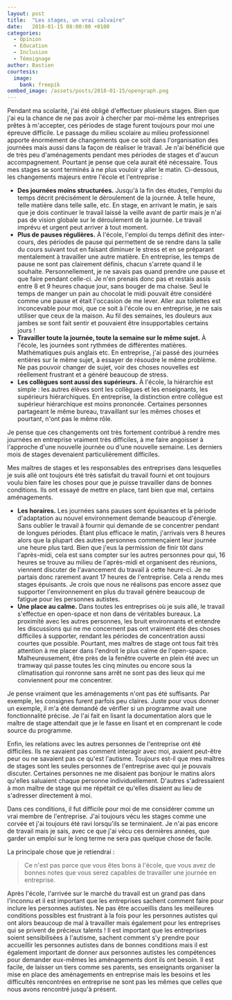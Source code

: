 ```yaml
---
layout: post
title:  "Les stages, un vrai calvaire"
date:   2018-01-15 08:00:00 +0100
categories:
  - Opinion
  - Education
  - Inclusion
  - Témoignage
author: Bastien
courtesis:
  image:
    bank: freepik
oembed_image: /assets/posts/2018-01-15/opengraph.png
---
```


<amp-img class="left" width="500" height="250" src="/assets/posts/2018-01-15/opengraph.png" alt="School vs Company"></amp-img>


Pendant ma scolarité, j'ai été obligé d'effectuer plusieurs stages.
Bien que j'ai eu la chance de ne pas avoir à chercher par moi-même les entreprises prêtes à m'accepter, ces périodes de stage furent toujours pour moi une épreuve difficile.
Le passage du milieu scolaire au milieu professionnel apporte énormément de changements 
que ce soit dans l'organisation des journées mais aussi dans la façon de réaliser le travail.
Je n'ai bénéficié que de très peu d'aménagements pendant mes périodes de stages et d'aucun accompagnement. Pourtant je pense que cela aurait été nécessaire. Tous mes stages se sont terminés à ne plus vouloir y aller le matin.
Ci-dessous, les changements majeurs entre l'école et l'entreprise&nbsp;:

  - <strong>Des journées moins structurées.</strong> Jusqu'à la fin des études, l'emploi du temps décrit précisément le déroulement de la journée. À telle heure, telle matière dans telle salle, etc. En stage, en arrivant le matin, je sais que je dois continuer le travail laissé
la veille avant de partir mais je n'ai pas de vision globale sur le déroulement de la journée. Le travail imprévu et urgent peut arriver à tout moment.
  - <strong>Plus de pauses régulières.</strong> À l'école, l'emploi du temps définit des inter-cours, des périodes de pause qui permettent de se rendre dans la salle du cours suivant 
tout en faisant diminuer le stress et en se préparant mentalement à travailler une autre matière.
En entreprise, les temps de pause ne sont pas clairement définis, chacun s'arrete quand il le souhaite. Personnellement, je ne savais pas quand prendre une pause et que faire pendant celle-ci.
Je n'en prenais donc pas et restais assis entre 8 et 9 heures chaque jour, sans bouger de ma chaise. Seul le temps de manger un pain au chocolat le midi pouvait être considéré comme une pause et était l'occasion de me lever.
Aller aux toilettes est inconcevable pour moi, que ce soit à l'école ou en entreprise, je ne sais utiliser que ceux de la maison.
Au fil des semaines, les douleurs aux jambes se sont fait sentir et pouvaient être insupportables certains jours&nbsp;! 
  - <strong>Travailler toute la journée, toute la semaine sur le même sujet.</strong> À l'école, les journées sont rythmées de différentes matières. Mathématiques puis anglais etc.
En entreprise, j'ai passé des journées entières sur le même sujet, à essayer de résoudre le même problème. Ne pas pouvoir changer de sujet, voir des choses nouvelles est réellement frustrant et a généré beaucoup de stress.
  - <strong>Les collègues sont aussi des supérieurs.</strong> À l'école, la hiérarchie est simple&nbsp;: les autres élèves sont les collègues et les enseignants, les supérieurs hiérarchiques.
En entreprise, la distinction entre collègue est supérieur hiérarchique est moins prononcée. Certaines personnes partageant le même bureau, travaillant sur les mêmes choses et pourtant, n'ont pas le même rôle.

Je pense que ces changements ont très fortement contribué à rendre mes journées en entreprise vraiment très difficiles, à me faire angoisser à l'approche d'une nouvelle journée ou d'une nouvelle semaine.
Les derniers mois de stages devenaient particulièrement difficiles.

Mes maîtres de stages et les responsables des entreprises dans lesquelles je suis allé ont toujours été très satisfait du travail fourni et ont toujours voulu bien faire les choses pour 
que je puisse travailler dans de bonnes conditions.
Ils ont essayé de mettre en place, tant bien que mal,  certains aménagements.

  - <strong>Les horaires.</strong> Les journées sans pauses sont épuisantes et la période d'adaptation au nouvel environnement demande beaucoup d'énergie.
Sans oublier le travail à fournir qui demande de se concentrer pendant de longues périodes.
 Étant plus efficace le matin, j'arrivais vers 8 heures alors que la plupart des autres personnes commençaient leur journée une heure plus tard.
Bien que j'eus la permission de finir tôt dans l'après-midi, cela est sans compter sur les autres personnes pour qui, 16 heures se trouve au milieu de l'après-midi et organisent des réunions, viennent discuter de l'avancement du travail à cette heure-ci.
Je ne partais donc rarement avant 17 heures de l'entreprise. Cela a rendu mes stages épuisants.
Je crois que nous ne réalisons pas encore assez que supporter l'environnement en plus du travail génère beaucoup de fatigue pour les personnes autistes.
  - <strong>Une place au calme.</strong> Dans toutes les entreprises où je suis allé, le travail s'effectue en open-space et non dans de véritables bureaux. La proximité avec les autres personnes, les bruit environnants
et entendre les discussions qui ne me concernent pas ont vraiment été des choses difficiles à supporter,
rendant les périodes de concentration aussi courtes que possible.
Pourtant, mes maîtres de stage ont tous fait très attention à me placer dans l'endroit le plus calme de l'open-space. Malheureusement, être près de la fenêtre ouverte en plein été avec 
un tramway qui passe toutes les cinq minutes ou encore
sous la climatisation qui ronronne sans arrêt ne sont pas des lieux qui me conviennent pour me concentrer. 

Je pense vraiment que les aménagements n'ont pas été suffisants.
Par exemple, les consignes furent parfois peu claires. Juste pour vous donner un exemple, il m'a été demandé de vérifier si un programme avait une fonctionnalité précise. Je l'ai fait en lisant la documentation 
alors que le maître de stage attendait que je le fasse en lisant et en comprenant le code source du programme.

Enfin, les relations avec les autres personnes de l'entreprise ont été difficiles.
Ils ne savaient pas comment interagir avec moi, avaient peut-être peur ou ne savaient pas ce qu'est l'autisme.
Toujours est-il que mes maîtres de stages sont les seules personnes de l'entreprise avec qui je pouvais discuter.
Certaines personnes ne me disaient pas bonjour le matins alors qu'elles saluaient chaque personne individuellement.
D'autres s'adressaient à mon maître de stage qui me répétait ce qu'elles disaient au lieu de s'adresser directement à moi.

Dans ces conditions, il fut difficile pour moi de me considérer comme un vrai membre de l'entreprise. J'ai toujours vécu les stages comme une corvée
et j'ai toujours été ravi lorsqu'ils se terminaient.
Je n'ai pas encore de travail mais je sais, avec ce que j'ai vécu ces dernières années, que garder un emploi sur le long terme ne sera pas quelque chose de facile.

La principale chose que je retiendrai&nbsp;:

> Ce n'est pas parce que vous êtes bons à l'école, que vous avez de bonnes notes que vous serez capables de travailler une journée en entreprise.

Après l'école, l'arrivée sur le marché du travail est un grand pas dans l'inconnu et il est important que les entreprises sachent comment faire pour inclure les personnes autistes.
Ne pas être accueillis dans les meilleures conditions possibles est frustrant à la fois pour les personnes autistes qui ont alors beaucoup de mal à travailler mais également pour les entreprises qui se privent de précieux talents&nbsp;!
Il est important que les entreprises soient sensibilisées à l'autisme, sachent comment s'y prendre pour accueillir les personnes autistes dans de bonnes conditions
mais il est également important de donner aux personnes autistes les compétences pour demander eux-mêmes les aménagements dont ils ont besoin.
Il est facile, de laisser un tiers comme ses parents, ses enseignants organiser la mise en place des aménagements en entreprise mais 
les besoins et les difficultés rencontrées en entreprise ne sont pas les mêmes que celles que nous avons rencontré jusqu'à présent.


<!--
---
Comme beaucoup de personnes autistes, je n'ai pas demandé moi-même à l'entreprise les aménagements dont j'avais besoin, j'ai laissé mes parents et l'école tout organiser.
Si vous êtes un enseignant ou un parent, ne considérez pas qu'un stage est la continuité de l'école et que les aménagements en entreprise doivent être les mêmes que ceux qui ont été mis en place à l'école.
Passer de l'école au monde de l'entreprise est un énorme changement et comme dans toute période de changements, les difficultés apparaissent.
-->
